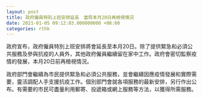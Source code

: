 ```yaml
---
layout: post
title: 政府僱員特別上班安排延長　當局本月20日再檢視情況
date: 2021-01-05 09:12:03.000000000 +08:00
categories: rthk
---
```


政府宣布，政府僱員特別上班安排將會延長至本月20日。除了提供緊急和必須公共服務及參與抗疫的人員外，其他政府僱員繼續留在家中工作。政府會密切監察疫情的發展，本月20日前再檢視情況。

政府部門會繼續為市民提供緊急和必須公共服務，並會繼續因應疫情發展和實際需要，靈活調配人手支援抗疫工作。個別部門會就各項服務的最新安排，另行作出公布。有需要的市民可盡量利用郵寄、投遞箱或網上服務等方法，以獲得所需服務。
